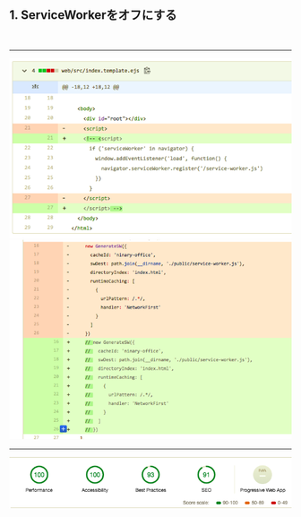 ## 1. ServiceWorkerをオフにする

<br/>

---

<div class="grid">
  <div class="column">
    <img src="../assets/score-1_1.png" width="560" />
  </div>
  <div class="column">
    <img src="../assets/score-1_2.png" width="560" />
  </div>
</div>

---

<img src="../assets/score-1.png" width="640" />
